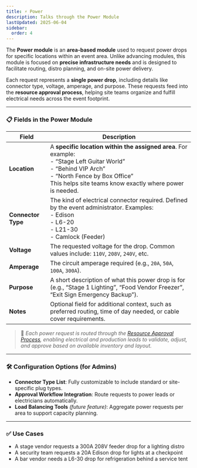 ```yaml
---
title: ⚡ Power
description: Talks through the Power Module
lastUpdated: 2025-06-04
sidebar:
  order: 4
---
```


The **Power module** is an **area-based module** used to request power drops for specific locations within an event area. Unlike advancing modules, this module is focused on **precise infrastructure needs** and is designed to facilitate routing, distro planning, and on-site power delivery.

Each request represents a **single power drop**, including details like connector type, voltage, amperage, and purpose. These requests feed into the **resource approval process**, helping site teams organize and fulfill electrical needs across the event footprint.

---

### 📋 Fields in the Power Module

| Field              | Description                                                                                                                                                                                                                |
| ------------------ | -------------------------------------------------------------------------------------------------------------------------------------------------------------------------------------------------------------------------- |
| **Location**       | A **specific location within the assigned area**. For example: <br> - “Stage Left Guitar World” <br> - “Behind VIP Arch” <br> - “North Fence by Box Office” <br> This helps site teams know exactly where power is needed. |
| **Connector Type** | The kind of electrical connector required. Defined by the event administrator. Examples: <br> - Edison <br> - L6-20 <br> - L21-30 <br> - Camlock (Feeder)                                                                  |
| **Voltage**        | The requested voltage for the drop. Common values include: `110V`, `208V`, `240V`, etc.                                                                                                                                    |
| **Amperage**       | The circuit amperage required (e.g., `20A`, `50A`, `100A`, `300A`).                                                                                                                                                        |
| **Purpose**        | A short description of what this power drop is for (e.g., “Stage 1 Lighting”, “Food Vendor Freezer”, “Exit Sign Emergency Backup”).                                                                                        |
| **Notes**          | Optional field for additional context, such as preferred routing, time of day needed, or cable cover requirements.                                                                                                         |

> 🔌 _Each power request is routed through the [Resource Approval Process](#), enabling electrical and production leads to validate, adjust, and approve based on available inventory and layout._

---

### 🛠️ Configuration Options (for Admins)

- **Connector Type List**: Fully customizable to include standard or site-specific plug types.
- **Approval Workflow Integration**: Route requests to power leads or electricians automatically.
- **Load Balancing Tools** _(future feature)_: Aggregate power requests per area to support capacity planning.

---

### ✅ Use Cases

- A stage vendor requests a 300A 208V feeder drop for a lighting distro
- A security team requests a 20A Edison drop for lights at a checkpoint
- A bar vendor needs a L6-30 drop for refrigeration behind a service tent
